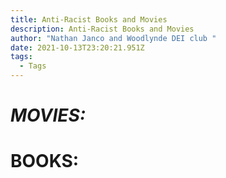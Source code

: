 ```yaml
---
title: Anti-Racist Books and Movies
description: Anti-Racist Books and Movies
author: "Nathan Janco and Woodlynde DEI club "
date: 2021-10-13T23:20:21.951Z
tags:
  - Tags
---
```

# ***MOVIES:***







# BOOKS: